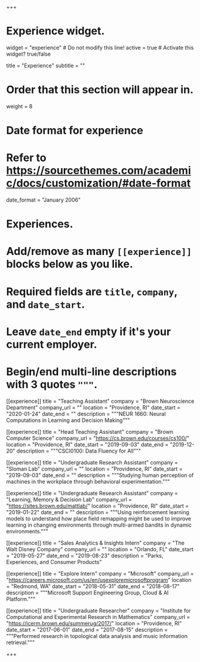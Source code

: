 +++
# Experience widget.
widget = "experience"  # Do not modify this line!
active = true  # Activate this widget? true/false

title = "Experience"
subtitle = ""

# Order that this section will appear in.
weight = 8

# Date format for experience
#   Refer to https://sourcethemes.com/academic/docs/customization/#date-format
date_format = "January 2006"

# Experiences.
#   Add/remove as many `[[experience]]` blocks below as you like.
#   Required fields are `title`, `company`, and `date_start`.
#   Leave `date_end` empty if it's your current employer.
#   Begin/end multi-line descriptions with 3 quotes `"""`.
  
[[experience]]
  title = "Teaching Assistant"
  company = "Brown Neuroscience Department"
  company_url = ""
  location = "Providence, RI"
  date_start = "2020-01-24"
  date_end = ""
  description = """NEUR 1660: Neural Computations in Learning and Decision Making"""
  
[[experience]]
  title = "Head Teaching Assistant"
  company = "Brown Computer Science"
  company_url = "https://cs.brown.edu/courses/cs100/"
  location = "Providence, RI"
  date_start = "2019-09-03"
  date_end = "2019-12-20"
  description = """CSCI0100: Data Fluency for All"""
  
[[experience]]
  title = "Undergraduate Research Assistant"
  company = "Sloman Lab"
  company_url = ""
  location = "Providence, RI"
  date_start = "2019-09-03"
  date_end = ""
  description = """Studying human perception of machines in the workplace through behavioral experimentation."""
  
[[experience]]
  title = "Undergraduate Research Assistant"
  company = "Learning, Memory & Decision Lab"
  company_url = "https://sites.brown.edu/mattlab/"
  location = "Providence, RI"
  date_start = "2019-01-22"
  date_end = ""
  description = """Using reinforcement learning models to understand how place field remapping might be used to improve learning in changing environments through multi-armed bandits in dynamic environments."""
  
[[experience]]
  title = "Sales Analytics & Insights Intern"
  company = "The Walt Disney Company"
  company_url = ""
  location = "Orlando, FL"
  date_start = "2019-05-27"
  date_end = "2019-08-23"
  description = "Parks, Experiences, and Consumer Products"

[[experience]]
  title = "Explore Intern"
  company = "Microsoft"
  company_url = "https://careers.microsoft.com/us/en/usexploremicrosoftprogram"
  location = "Redmond, WA"
  date_start = "2018-05-31"
  date_end = "2018-08-17"
  description = """Microsoft Support Engineering Group, Cloud & AI Platform."""
  
[[experience]]
  title = "Undergraduate Researcher"
  company = "Institute for Computational and Experimental Research in Mathematics"
  company_url = "https://icerm.brown.edu/summerug/2017/"
  location = "Providence, RI"
  date_start = "2017-06-01"
  date_end = "2017-08-15"
  description = """Performed research in topological data analysis and music information retrieval."""

+++
